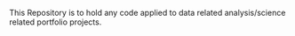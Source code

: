 This Repository is to hold any code applied to data related analysis/science related portfolio projects.
